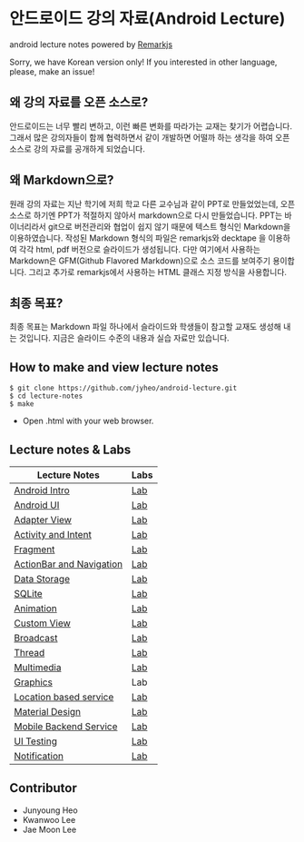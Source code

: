 # 안드로이드 강의 자료(Android Lecture)
android lecture notes powered by [Remarkjs](https://github.com/gnab/remark)

Sorry, we have Korean version only! If you interested in other language, please, make an issue!

## 왜 강의 자료를 오픈 소스로?
안드로이드는 너무 빨리 변하고, 이런 빠른 변화를 따라가는 교재는 찾기가 어렵습니다. 그래서 많은 강의자들이 함께 협력하면서 같이 개발하면 어떨까 하는 생각을 하여 오픈 소스로 강의 자료를 공개하게 되었습니다.

## 왜 Markdown으로?
원래 강의 자료는 지난 학기에 저희 학교 다른 교수님과 같이 PPT로 만들었었는데, 오픈 소스로 하기엔 PPT가 적절하지 않아서 markdown으로 다시 만들었습니다. PPT는 바이너리라서 git으로 버전관리와 협업이 쉽지 않기 때문에 텍스트 형식인 Markdown을 이용하였습니다.
작성된 Markdown 형식의 파일은 remarkjs와 decktape 을 이용하여 각각 html, pdf 버전으로 슬라이드가 생성됩니다.
다만 여기에서 사용하는 Markdown은 GFM(Github Flavored Markdown)으로 소스 코드를 보여주기 용이합니다.
그리고 추가로 remarkjs에서 사용하는 HTML 클래스 지정 방식을 사용합니다.

## 최종 목표?
최종 목표는 Markdown 파일 하나에서 슬라이드와 학생들이 참고할 교재도 생성해 내는 것입니다. 지금은 슬라이드 수준의 내용과 실습 자료만 있습니다.

## How to make and view lecture notes
```
$ git clone https://github.com/jyheo/android-lecture.git
$ cd lecture-notes
$ make
```
* Open .html with your web browser.

## Lecture notes & Labs

Lecture Notes | Labs
--------------|------------------
[Android Intro](https://jyheo.github.io/android-lecture/lecture-notes/android-intro.html) | [Lab](https://jyheo.github.io/android-lecture/labs/android-intro-lab.html)
[Android UI](https://jyheo.github.io/android-lecture/lecture-notes/android-ui.html) | [Lab](https://jyheo.github.io/android-lecture/labs/android-ui-lab.html)
[Adapter View](https://jyheo.github.io/android-lecture/lecture-notes/adapter-view.html) | [Lab](https://jyheo.github.io/android-lecture/labs/adapter-view-lab.html)
[Activity and Intent](https://jyheo.github.io/android-lecture/lecture-notes/activity-intent.html) | [Lab](https://jyheo.github.io/android-lecture/labs/activity-intent-lab.html)
[Fragment](https://jyheo.github.io/android-lecture/lecture-notes/fragment.html) | [Lab](https://jyheo.github.io/android-lecture/labs/fragment-lab.html)
[ActionBar and Navigation](https://jyheo.github.io/android-lecture/lecture-notes/actionbar-navigation.html) | [Lab](https://jyheo.github.io/android-lecture/labs/actionbar-navigation-lab.html)
[Data Storage](https://jyheo.github.io/android-lecture/lecture-notes/data-storage.html) | [Lab](https://jyheo.github.io/android-lecture/labs/data-storage-lab.html)
[SQLite](https://jyheo.github.io/android-lecture/lecture-notes/sqlite.html)  | [Lab](https://jyheo.github.io/android-lecture/labs/sqlite-lab.html)
[Animation](https://jyheo.github.io/android-lecture/lecture-notes/animation.html) | [Lab](https://jyheo.github.io/android-lecture/labs/animation-lab.html)
[Custom View](https://jyheo.github.io/android-lecture/lecture-notes/custom-view.html) | [Lab](https://jyheo.github.io/android-lecture/labs/custom-view-lab.html)
[Broadcast](https://jyheo.github.io/android-lecture/lecture-notes/broadcast.html) | [Lab](https://jyheo.github.io/android-lecture/labs/broadcast-lab.html)
[Thread](https://jyheo.github.io/android-lecture/lecture-notes/thread.html) | [Lab](https://jyheo.github.io/android-lecture/labs/thread-lab.html)
[Multimedia](https://jyheo.github.io/android-lecture/lecture-notes/multimedia.html) | [Lab](https://jyheo.github.io/android-lecture/labs/multimedia-lab.html)
[Graphics](https://jyheo.github.io/android-lecture/lecture-notes/graphics.html) | Lab
[Location based service](https://jyheo.github.io/android-lecture/lecture-notes/location.html) | [Lab](https://jyheo.github.io/android-lecture/labs/location-lab.html)
[Material Design](https://jyheo.github.io/android-lecture/lecture-notes/material-design.html) | [Lab](https://jyheo.github.io/android-lecture/labs/material-design-lab.html)
[Mobile Backend Service](https://jyheo.github.io/android-lecture/lecture-notes/mobile-backend.html) | [Lab](https://jyheo.github.io/android-lecture/labs/mobile-backend-lab.html)
[UI Testing](https://jyheo.github.io/android-lecture/lecture-notes/ui-testing.html) | [Lab](https://jyheo.github.io/android-lecture/labs/debug-testing.html)
[Notification](https://jyheo.github.io/android-lecture/lecture-notes/notification.html) | [Lab](https://jyheo.github.io/android-lecture/labs/notification-lab.html)

## Contributor
* Junyoung Heo
* Kwanwoo Lee
* Jae Moon Lee
